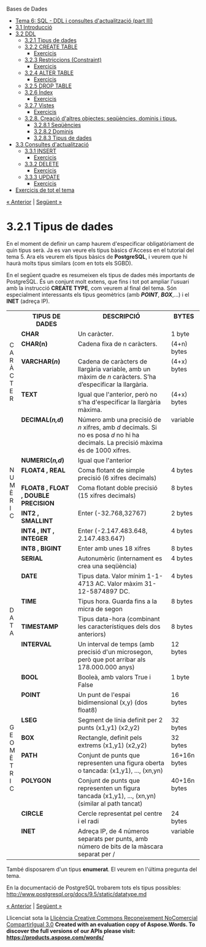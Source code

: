 Bases de Dades

- [Tema 6: SQL - DDL i consultes d'actualització (part III)](index.md)
- [3.1 Introducció](31_introducci.md)
- [3.2 DDL](32_ddl.md) 
  - [3.2.1 Tipus de dades](321_tipus_de_dades.md)
  - [3.2.2 CREATE TABLE](322_create_table.md) 
    - [Exercicis](exercicis.md)
  - [3.2.3 Restriccions (Constraint)](323_restriccions_constraint.md) 
    - [Exercicis](exercicis0.md)
  - [3.2.4 ALTER TABLE](324_alter_table.md) 
    - [Exercicis](exercicis1.md)
  - [3.2.5 DROP TABLE](325_drop_table.md)
  - [3.2.6 Índex](326_ndex.md) 
    - [Exercicis](exercicis2.md)
  - [3.2.7 Vistes](327_vistes.md) 
    - [Exercicis](exercicis3.md)
  - [3.2.8. Creació d'altres objectes: seqüències, dominis i tipus.](328_creaci_daltres_objectes_seqncies_dominis_i_tipus.md) 
    - [3.2.8.1 Seqüències](3281_seqncies.md)
    - [3.2.8.2 Dominis](3282_dominis.md)
    - [3.2.8.3 Tipus de dades](3283_tipus_de_dades.md)
- [3.3 Consultes d'actualització](33_consultes_dactualitzaci.md) 
  - [3.3.1 INSERT](331_insert.md) 
    - [Exercicis](exercicis4.md)
  - [3.3.2 DELETE](332_delete.md) 
    - [Exercicis](exercicis5.md)
  - [3.3.3 UPDATE](333_update.md) 
    - [Exercicis](exercicis6.md)
- [Exercicis de tot el tema](exercicis_de_tot_el_tema.md)

[« Anterior](32_ddl.md) | [Següent »](322_create_table.md)
# <a name="main"></a>**3.2.1 Tipus de dades**
En el moment de definir un camp haurem d'especificar obligatòriament de quin tipus serà. Ja es van veure els tipus bàsics d'Access en el tutorial del tema 5. Ara els veurem els tipus bàsics de **PostgreSQL**, i veurem que hi haurà molts tipus similars (com en tots els SGBD).

En el següent quadre es resumeixen els tipus de dades més importants de PostgreSQL. És un conjunt molt extens, que fins i tot pot ampliar l'usuari amb la instrucció **CREATE TYPE**, com veurem al final del tema. Són especialment interessants els tipus geomètrics (amb ***POINT***, ***BOX***,...) i el **INET** (adreça IP).

<table><tr><th> </th><th valign="top"><b>TIPUS DE DADES</b></th><th valign="top"><b>DESCRIPCIÓ</b></th><th valign="top"><b>BYTES</b></th></tr>
<tr><td rowspan="4">C<br>A<br>R<br>À<br>C<br>T<br>E<br>R</td><td valign="top"><b>CHAR</b></td><td valign="top">Un caràcter.</td><td valign="top">1 byte</td></tr>
<tr><td valign="top"><b>CHAR(n)</b></td><td valign="top">Cadena fixa de n caràcters.</td><td valign="top">(4+n) bytes</td></tr>
<tr><td valign="top"><b>VARCHAR(<i>n</i>)</b></td><td valign="top">Cadena de caràcters de llargària variable, amb un màxim de <i>n</i> caràcters. S’ha d’especificar la llargària.</td><td valign="top">(4+x) bytes</td></tr>
<tr><td valign="top"><b>TEXT</b></td><td valign="top">Igual que l'anterior, però no s'ha d'especificar la llargària màxima.</td><td valign="top">(4+x) bytes</td></tr>
<tr><td rowspan="8">N<br>U<br>M<br>È<br>R<br>I<br>C</td><td valign="top"><b>DECIMAL(<i>n,d</i>)</b></td><td valign="top">Número amb una precisió de <i>n</i> xifres, amb <i>d</i> decimals. Si no es posa <i>d</i> no hi ha decimals. La precisió màxima és de 1000 xifres.</td><td valign="top">variable</td></tr>
<tr><td valign="top"><b>NUMERIC(<i>n,d</i>)</b></td><td valign="top">Igual que l'anterior</td><td valign="top"> </td></tr>
<tr><td valign="top"><b>FLOAT4 , REAL</b></td><td valign="top">Coma flotant de simple precisió (6 xifres decimals)</td><td valign="top">4 bytes</td></tr>
<tr><td valign="top"><b>FLOAT8 , FLOAT , DOUBLE PRECISION</b></td><td valign="top">Coma flotant doble precisió (15 xifres decimals)</td><td valign="top">8 bytes</td></tr>
<tr><td valign="top"><b>INT2 , SMALLINT</b></td><td valign="top">Enter (-32.768,32767)</td><td valign="top">2 bytes</td></tr>
<tr><td valign="top"><b>INT4 , INT , INTEGER</b></td><td valign="top">Enter (-2.147.483.648, 2.147.483.647)</td><td valign="top">4 bytes</td></tr>
<tr><td valign="top"><b>INT8 , BIGINT</b></td><td valign="top">Enter amb unes 18 xifres</td><td valign="top">8 bytes</td></tr>
<tr><td valign="top"><b>SERIAL</b></td><td valign="top">Autonumèric (internament es crea una seqüència)</td><td valign="top">4 bytes</td></tr>
<tr><td rowspan="4">D<br>A<br>T<br>A</td><td valign="top"><b>DATE</b></td><td valign="top">Tipus data. Valor mínim 1-1-4713 AC. Valor màxim 31-12-5874897 DC.</td><td valign="top">4 bytes</td></tr>
<tr><td valign="top"><b>TIME</b></td><td valign="top">Tipus hora. Guarda fins a la micra de segon</td><td valign="top">8 bytes</td></tr>
<tr><td><b>TIMESTAMP</b></td><td>Tipus data-hora (combinant les característiques dels dos anteriors)</td><td>8 bytes</td></tr>
<tr><td valign="top"><b>INTERVAL</b></td><td valign="top">Un interval de temps (amb precisió d'un microsegon, però que pot arribar als 178.000.000 anys)</td><td valign="top">12 bytes</td></tr>
<tr><td> </td><td valign="top"><b>BOOL</b></td><td valign="top">Booleà, amb valors True i False</td><td valign="top">1 byte</td></tr>
<tr><td rowspan="6">G<br>E<br>O<br>M<br>È<br>T<br>R<br>I<br>C</td><td valign="top"><b>POINT</b></td><td valign="top">Un punt de l'espai bidimensional (x,y) (dos float8)</td><td valign="top">16 bytes</td></tr>
<tr><td valign="top"><b>LSEG</b></td><td valign="top">Segment de línia definit per 2 punts (x1,y1) (x2,y2)</td><td valign="top">32 bytes</td></tr>
<tr><td valign="top"><b>BOX</b></td><td valign="top">Rectangle, definit pels extrems (x1,y1) (x2,y2)</td><td valign="top">32 bytes</td></tr>
<tr><td valign="top"><b>PATH</b></td><td valign="top">Conjunt de punts que representen una figura oberta o tancada: (x1,y1), ..., (xn,yn)</td><td valign="top">16+16n bytes</td></tr>
<tr><td valign="top"><b>POLYGON</b></td><td valign="top">Conjunt de punts que representen un figura tancada (x1,y1), ..., (xn,yn) (similar al path tancat)</td><td valign="top">40+16n bytes</td></tr>
<tr><td valign="top"><b>CIRCLE</b></td><td valign="top">Cercle representat pel centre i el radi</td><td valign="top">24 bytes</td></tr>
<tr><td> </td><td valign="top"><b>INET</b></td><td valign="top">Adreça IP, de 4 números separats per punts, amb número de bits de la màscara separat per /</td><td valign="top">variable</td></tr>
</table>

També disposarem d'un tipus **enumerat**. El veurem en l'última pregunta del tema.

En la documentació de PostgreSQL trobarem tots els tipus possibles: <http://www.postgresql.org/docs/9.5/static/datatype.md>



[« Anterior](32_ddl.md) | [Següent »](322_create_table.md)

Llicenciat sota la [Llicència Creative Commons Reconeixement NoComercial CompartirIgual 3.0](http://creativecommons.org/licenses/by-nc-sa/3.0/)
**Created with an evaluation copy of Aspose.Words. To discover the full versions of our APIs please visit: https://products.aspose.com/words/**
